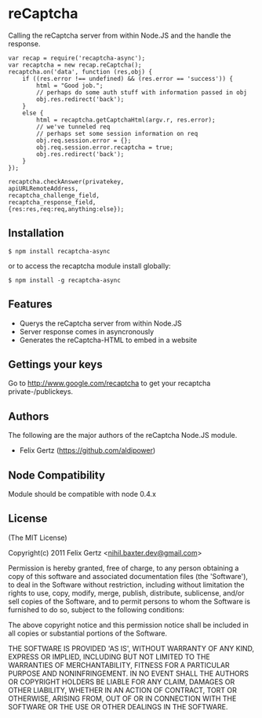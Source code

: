 
# reCaptcha
      
  Calling the reCaptcha server from within Node.JS and the handle the response.
 
    var recap = require('recaptcha-async');
    var recaptcha = new recap.reCaptcha();
    recaptcha.on('data', function (res,obj) {
        if ((res.error !== undefined) && (res.error == 'success')) {
            html = "Good job.";
            // perhaps do some auth stuff with information passed in obj
            obj.res.redirect('back');
        }
        else {
            html = recaptcha.getCaptchaHtml(argv.r, res.error);
            // we've tunneled req
            // perhaps set some session information on req
            obj.req.session.error = {};
            obj.req.session.error.recaptcha = true;
            obj.res.redirect('back');
        }
    });

    recaptcha.checkAnswer(privatekey,
    apiURLRemoteAddress,
    recaptcha_challenge_field,
    recaptcha_response_field,
    {res:res,req:req,anything:else});
 

## Installation

    $ npm install recaptcha-async

or to access the recaptcha module install globally:

    $ npm install -g recaptcha-async


## Features

  * Querys the reCaptcha server from within Node.JS
  * Server response comes in asyncronously
  * Generates the reCaptcha-HTML to embed in a website

## Gettings your keys

  Go to http://www.google.com/recaptcha to get your recaptcha private-/publickeys.

## Authors

The following are the major authors of the reCaptcha Node.JS module.

  * Felix Gertz (https://github.com/aldipower)

## Node Compatibility

Module should be compatible with node 0.4.x

## License 

(The MIT License)

Copyright(c) 2011 Felix Gertz &lt;nihil.baxter.dev@gmail.com&gt;

Permission is hereby granted, free of charge, to any person obtaining
a copy of this software and associated documentation files (the
'Software'), to deal in the Software without restriction, including
without limitation the rights to use, copy, modify, merge, publish,
distribute, sublicense, and/or sell copies of the Software, and to
permit persons to whom the Software is furnished to do so, subject to
the following conditions:

The above copyright notice and this permission notice shall be
included in all copies or substantial portions of the Software.

THE SOFTWARE IS PROVIDED 'AS IS', WITHOUT WARRANTY OF ANY KIND,
EXPRESS OR IMPLIED, INCLUDING BUT NOT LIMITED TO THE WARRANTIES OF
MERCHANTABILITY, FITNESS FOR A PARTICULAR PURPOSE AND NONINFRINGEMENT.
IN NO EVENT SHALL THE AUTHORS OR COPYRIGHT HOLDERS BE LIABLE FOR ANY
CLAIM, DAMAGES OR OTHER LIABILITY, WHETHER IN AN ACTION OF CONTRACT,
TORT OR OTHERWISE, ARISING FROM, OUT OF OR IN CONNECTION WITH THE
SOFTWARE OR THE USE OR OTHER DEALINGS IN THE SOFTWARE.
